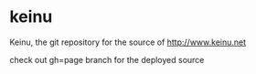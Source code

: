 keinu
=====	

Keinu, the git repository for the source of http://www.keinu.net

check out gh=page branch for the deployed source
